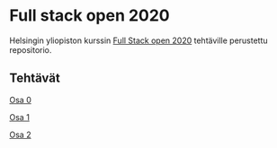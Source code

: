 # Full stack open 2020

Helsingin yliopiston kurssin [Full Stack open 2020](https://fullstackopen.com/) tehtäville perustettu repositorio.

## Tehtävät

[Osa 0](/osa0/)

[Osa 1](/osa1/)

[Osa 2](/osa2/)
